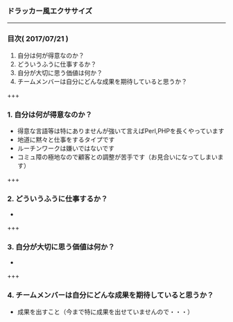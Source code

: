 ### ドラッカー風エクササイズ
---

### 目次( 2017/07/21 )

1. 自分は何が得意なのか？
2. どういうふうに仕事するか？
3. 自分が大切に思う価値は何か？
4. チームメンバーは自分にどんな成果を期待していると思うか？

+++

### 1. 自分は何が得意なのか？

- 得意な言語等は特にありませんが強いて言えばPerl,PHPを長くやっています
- 地道に黙々と仕事をするタイプです
- ルーチンワークは嫌いではないです
- コミュ障の極地なので顧客との調整が苦手です（お見合いになってしまいます）

+++

### 2. どういうふうに仕事するか？

- 

+++

### 3. 自分が大切に思う価値は何か？

- 

+++

### 4. チームメンバーは自分にどんな成果を期待していると思うか？

- 成果を出すこと（今まで特に成果を出せていませんので・・・）